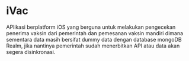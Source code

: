 # iVac
APlikasi berplatform iOS yang berguna untuk melakukan pengecekan penerima vaksin dari pemerintah dan pemesanan vaksin mandiri
dimana sementara data masih bersifat dummy data dengan database mongoDB Realm, jika nantinya pemerintah sudah menerbitkan API atau data akan segera disinkronasi.
